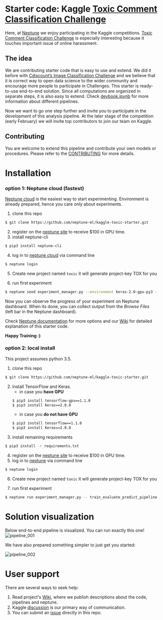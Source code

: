 # Starter code: Kaggle [Toxic Comment Classification Challenge](https://www.kaggle.com/c/jigsaw-toxic-comment-classification-challenge 'Kaggle competition')

Here, at [Neptune](https://neptune.ml/ 'machine learning lab') we enjoy participating in the Kaggle competitions. [Toxic Comment Classification Challenge](https://www.kaggle.com/c/jigsaw-toxic-comment-classification-challenge 'Kaggle competition') is especially interesting because it touches important issue of online harassment.

## The idea
We are contributing starter code that is easy to use and extend. We did it before with [Cdiscount’s Image Classification Challenge](https://github.com/deepsense-ai/cdiscount-starter) and we believe that it is correct way to open data science to the wider community and encourage more people to participate in Challenges. This starter is ready-to-use end-to-end solution. Since all computations are organized in separate steps, it is also easy to extend. Check [devbook.ipynb](https://github.com/neptune-ml/kaggle-toxic-starter/blob/master/devbook.ipynb) for more information about different pipelines.

Now we want to go one step further and invite you to participate in the development of this analysis pipeline. At the later stage of the competition (early February) we will invite top contributors to join our team on Kaggle.

## Contributing
You are welcome to extend this pipeline and contribute your own models or procedures. Please refer to the [CONTRIBUTING](https://github.com/neptune-ml/kaggle-toxic-starter/blob/master/CONTRIBUTING.md) for more details.

# Installation
### option 1: Neptune cloud (fastest)
[Neptune cloud](https://neptune.ml/ 'machine learning lab') is the easiest way to start experimenting. Environment is already prepared, hence you care only about experiments.
1. clone this repo
```bash
$ git clone https://github.com/neptune-ml/kaggle-toxic-starter.git
```
2. register on the [neptune site](https://neptune.ml/ 'machine learning lab') to receive $100 in GPU time.
3. install neptune-cli
```bash
$ pip3 install neptune-cli
```
4. log in to [neptune cloud](https://neptune.ml/ 'machine learning lab') via command line
```bash
$ neptune login
```
5. Create new project named `toxic` it will generate project-key TOX for you

6. run first experiment
```bash
$ neptune send experiment_manager.py --environment keras-2.0-gpu-py3 --worker gcp-gpu-medium --config neptune_config.yaml -- train_evaluate_predict_pipeline --pipeline_name glove_lstm
```
Now you can observe the progress of your experiment on Neptune dashboard. When its done, you can collect output from the _Browse Files_ (left bar in the Neptune dashboard).

Check [Neptune documentation](https://docs.neptune.ml/cli/neptune_send/) for more options and our [Wiki](https://github.com/neptune-ml/kaggle-toxic-starter/wiki) for detailed explanation of this starter code.

**Happy Training :)**

### option 2: local install
This project assumes python 3.5.
1. clone this repo
```bash
$ git clone https://github.com/neptune-ml/kaggle-toxic-starter.git
```
2. install TensorFlow and Keras.
    - in case you **have GPU**
    ```bash
    $ pip3 install tensorflow-gpu==1.1.0
    $ pip3 install Keras==2.0.8
    ```
    - in case you **do not have GPU**
    ```bash
    $ pip3 install tensorflow==1.1.0
    $ pip3 install Keras==2.0.8
    ```
3. install remaining requirements
```bash
$ pip3 install -r requirements.txt
```
4. register on the [neptune site](https://neptune.ml/ 'machine learning lab') to receive $100 in GPU time.
5. log in to [neptune](https://neptune.ml/ 'machine learning lab') via command line
```bash
$ neptune login
```
6. Create new project named `toxic` it will generate project-key TOX for you

7. run first experiment
```bash
$ neptune run experiment_manager.py -- train_evaluate_predict_pipeline --pipeline_name glove_lstm
```

# Solution visualization
Below end-to-end pipeline is visualized. You can run exactly this one!
![pipeline_001](https://github.com/neptune-ml/kaggle-toxic-starter/blob/master/imgs/log_reg_ensemble.png 'complex-ensemble')

We have also prepared something simpler to just get you started:

![pipeline_002](https://github.com/neptune-ml/kaggle-toxic-starter/blob/master/imgs/glove_lstm_pipeline.png 'simple GLOVE LSTM')


# User support
There are several ways to seek help:
1. Read project's [Wiki](https://github.com/neptune-ml/kaggle-toxic-starter/wiki), where we publish descriptions about the code, pipelines and neptune.
2. Kaggle [discussion](https://www.kaggle.com/c/jigsaw-toxic-comment-classification-challenge/discussion) is our primary way of communication.
3. You can submit an [issue](https://github.com/neptune-ml/kaggle-toxic-starter/issues) directly in this repo.
